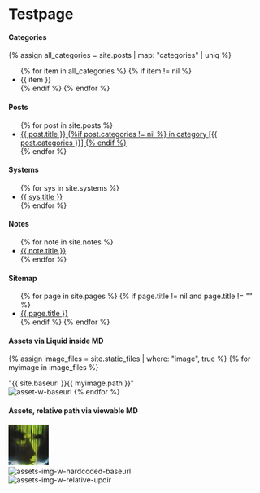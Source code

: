 # Testpage

#### Categories
{% assign all_categories = site.posts | map: "categories" | uniq %}
<ul>
{% for item in all_categories %}
{% if item != nil %}
    <li>
    {{ item }}
    </li>
{% endif %}
{% endfor %}
</ul>

#### Posts
<ul>
  {% for post in site.posts %}
    <li>
      <a href="{{ site.baseurl }}{{ post.url }}">{{ post.title }} 
        {%if post.categories != nil %} in category [{{ post.categories }}]
        {% endif %}
        </a>
    </li>
  {% endfor %}
</ul>

#### Systems
<ul>
  {% for sys in site.systems %}
    <li>
      <a href="{{ site.baseurl }}{{ sys.url }}">{{ sys.title }}</a>
    </li>
  {% endfor %}
</ul>

#### Notes
<ul>
  {% for note in site.notes %}
    <li>
      <a href="{{ site.baseurl }}{{ note.url }}">{{ note.title }}</a>
    </li>
  {% endfor %}
</ul>

#### Sitemap
<ul>
  {% for page in site.pages %}
  {% if page.title != nil and page.title != "" %}
    <li>
      <a href="{{ site.baseurl }}{{ page.url }}">{{ page.title }}</a>
    </li>
  {% endif %}
  {% endfor %}
</ul>

#### Assets via Liquid inside MD 
{% assign image_files = site.static_files | where: "image", true %}
{% for myimage in image_files %}
<div>"{{ site.baseurl }}{{ myimage.path }}"</div>
<img src="{{ site.baseurl }}{{ myimage.path }}" alt="asset-w-baseurl" />
{% endfor %} 

#### Assets, relative path via viewable MD  
![assets-img-wo-baseurl](./assets/img/panzertard-sf.jpg)  
![assets-img-w-hardcoded-baseurl](/elitedangerous-notes/assets/img/panzertard-sf.jpg)  
![assets-img-w-relative-updir](/../assets/img/panzertard-sf.jpg)  
